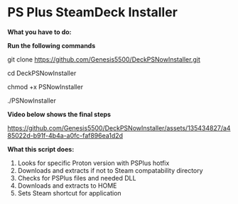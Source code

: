 **PS Plus SteamDeck Installer**
==============

**What you have to do:**

**Run the following commands**

git clone https://github.com/Genesis5500/DeckPSNowInstaller.git

cd DeckPSNowInstaller

chmod +x PSNowInstaller

./PSNowInstaller

**Video below shows the final steps**

https://github.com/Genesis5500/DeckPSNowInstaller/assets/135434827/a485022d-b91f-4b4a-a0fc-faf896ea1d2d

**What this script does:**
1. Looks for specific Proton version with PSPlus hotfix
2. Downloads and extracts if not to Steam compatability directory
3. Checks for PSPlus files and needed DLL
4. Downloads and extracts to HOME
5. Sets Steam shortcut for application

